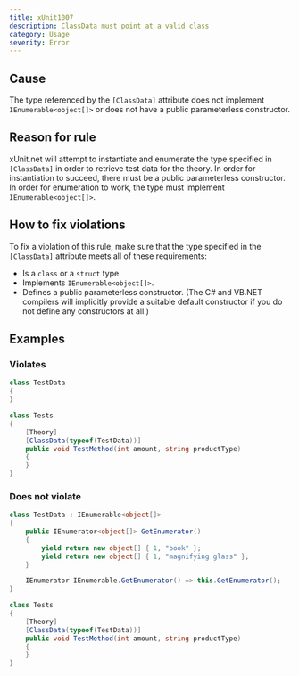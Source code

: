 ```yaml
---
title: xUnit1007
description: ClassData must point at a valid class
category: Usage
severity: Error
---
```


## Cause

The type referenced by the `[ClassData]` attribute does not implement `IEnumerable<object[]>` or does not have a public parameterless constructor.

## Reason for rule

xUnit.net will attempt to instantiate and enumerate the type specified in `[ClassData]` in order to retrieve test data for the theory. In order for instantiation to succeed, there must be a public parameterless constructor. In order for enumeration to work, the type must implement `IEnumerable<object[]>`.

## How to fix violations

To fix a violation of this rule, make sure that the type specified in the `[ClassData]` attribute meets all of these requirements:

* Is a `class` or a `struct` type.
* Implements `IEnumerable<object[]>`.
* Defines a public parameterless constructor. (The C# and VB.NET compilers will implicitly provide a suitable default constructor if you do not define any constructors at all.)

## Examples

### Violates

```csharp
class TestData
{
}

class Tests
{
    [Theory]
    [ClassData(typeof(TestData))]
    public void TestMethod(int amount, string productType)
    {
    }
}
```

### Does not violate

```csharp
class TestData : IEnumerable<object[]>
{
    public IEnumerator<object[]> GetEnumerator()
    {
        yield return new object[] { 1, "book" };
        yield return new object[] { 1, "magnifying glass" };
    }

    IEnumerator IEnumerable.GetEnumerator() => this.GetEnumerator();
}

class Tests
{
    [Theory]
    [ClassData(typeof(TestData))]
    public void TestMethod(int amount, string productType)
    {
    }
}
```
